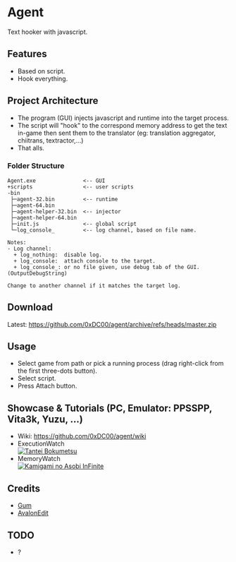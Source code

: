 # Agent
Text hooker with javascript.

## Features
- Based on script.
- Hook everything.

## Project Architecture
- The program (GUI) injects javascript and runtime into the target process.
- The script will "hook" to the correspond memory address to get the text in-game
then sent them to the translator (eg: translation aggregator, chiitrans, textractor,...)
- That alls.

### Folder Structure
```
Agent.exe               <-- GUI
+scripts                <-- user scripts
-bin
 ├─agent-32.bin         <-- runtime
 ├─agent-64.bin
 ├─agent-helper-32.bin  <-- injector
 ├─agent-helper-64.bin
 ├─init.js              <-- global script
 └─log_console_         <-- log channel, based on file name.

Notes:
- Log channel:
  + log_nothing:  disable log.
  + log_console:  attach console to the target.
  + log_console_: or no file given, use debug tab of the GUI. (OutputDebugString)

Change to another channel if it matches the target log.
```

## Download
Latest: <https://github.com/0xDC00/agent/archive/refs/heads/master.zip>

## Usage
- Select game from path or pick a running process (drag right-click from the first three-dots button).
- Select script.
- Press Attach button.

## Showcase & Tutorials (PC, Emulator: PPSSPP, Vita3k, Yuzu, ...)
- Wiki: https://github.com/0xDC00/agent/wiki
- ExecutionWatch\
  [![Tantei Bokumetsu](https://img.youtube.com/vi/bFuD9Fb1zKM/1.jpg)](https://youtu.be/bFuD9Fb1zKM?list=PLTZXVVG9AT6TATy_7ey3jUkE0g35t3xtk)
- MemoryWatch\
  [![Kamigami no Asobi InFinite](https://img.youtube.com/vi/kwy_TggjTB4/1.jpg)](https://youtu.be/kwy_TggjTB4?list=PLTZXVVG9AT6TATy_7ey3jUkE0g35t3xtk)

## Credits
- [Gum](https://github.com/frida/frida-gum)
- [AvalonEdit](https://github.com/icsharpcode/AvalonEdit)

## TODO
- ?